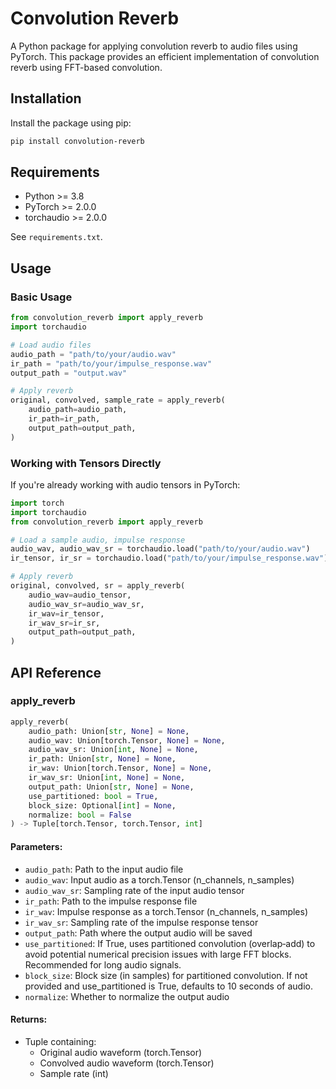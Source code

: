 # Convolution Reverb

A Python package for applying convolution reverb to audio files using PyTorch. This package provides an efficient implementation of convolution reverb using FFT-based convolution.

## Installation

Install the package using pip:

```bash
pip install convolution-reverb
```


## Requirements

- Python >= 3.8
- PyTorch >= 2.0.0
- torchaudio >= 2.0.0

See `requirements.txt`.

## Usage

### Basic Usage

```python
from convolution_reverb import apply_reverb
import torchaudio

# Load audio files
audio_path = "path/to/your/audio.wav"
ir_path = "path/to/your/impulse_response.wav"
output_path = "output.wav"

# Apply reverb
original, convolved, sample_rate = apply_reverb(
    audio_path=audio_path,
    ir_path=ir_path,
    output_path=output_path,
)
```

### Working with Tensors Directly

If you're already working with audio tensors in PyTorch:

```python
import torch
import torchaudio
from convolution_reverb import apply_reverb

# Load a sample audio, impulse response
audio_wav, audio_wav_sr = torchaudio.load("path/to/your/audio.wav")
ir_tensor, ir_sr = torchaudio.load("path/to/your/impulse_response.wav")

# Apply reverb
original, convolved, sr = apply_reverb(
    audio_wav=audio_tensor,
    audio_wav_sr=audio_wav_sr,
    ir_wav=ir_tensor,
    ir_wav_sr=ir_sr,
    output_path=output_path,
)
```

## API Reference

### apply_reverb

```python
apply_reverb(
    audio_path: Union[str, None] = None,
    audio_wav: Union[torch.Tensor, None] = None,
    audio_wav_sr: Union[int, None] = None,
    ir_path: Union[str, None] = None,
    ir_wav: Union[torch.Tensor, None] = None,
    ir_wav_sr: Union[int, None] = None,
    output_path: Union[str, None] = None,
    use_partitioned: bool = True,
    block_size: Optional[int] = None,
    normalize: bool = False
) -> Tuple[torch.Tensor, torch.Tensor, int]
```

#### Parameters:
- `audio_path`: Path to the input audio file
- `audio_wav`: Input audio as a torch.Tensor (n_channels, n_samples)
- `audio_wav_sr`: Sampling rate of the input audio tensor
- `ir_path`: Path to the impulse response file
- `ir_wav`: Impulse response as a torch.Tensor (n_channels, n_samples)
- `ir_wav_sr`: Sampling rate of the impulse response tensor
- `output_path`: Path where the output audio will be saved
- `use_partitioned`: If True, uses partitioned convolution (overlap‑add) to avoid potential numerical precision issues with large FFT blocks. Recommended for long audio signals.
- `block_size`: Block size (in samples) for partitioned convolution. If not provided and use_partitioned is True, defaults to 10 seconds of audio.
- `normalize`: Whether to normalize the output audio

#### Returns:
- Tuple containing:
  - Original audio waveform (torch.Tensor)
  - Convolved audio waveform (torch.Tensor)
  - Sample rate (int)
  